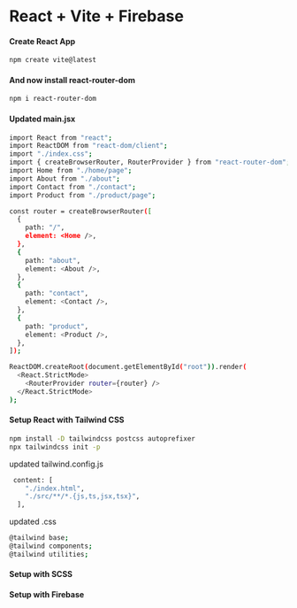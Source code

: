 # React + Vite + Firebase

#### Create React App

```bash
npm create vite@latest
```

#### And now install react-router-dom
```bash
npm i react-router-dom
```

#### Updated main.jsx

```bash
import React from "react";
import ReactDOM from "react-dom/client";
import "./index.css";
import { createBrowserRouter, RouterProvider } from "react-router-dom";
import Home from "./home/page";
import About from "./about";
import Contact from "./contact";
import Product from "./product/page";

const router = createBrowserRouter([
  {
    path: "/",
    element: <Home />,
  },
  {
    path: "about",
    element: <About />,
  },
  {
    path: "contact",
    element: <Contact />,
  },
  {
    path: "product",
    element: <Product />,
  },
]);

ReactDOM.createRoot(document.getElementById("root")).render(
  <React.StrictMode>
    <RouterProvider router={router} />
  </React.StrictMode>
);

```

#### Setup React with Tailwind CSS
```bash
npm install -D tailwindcss postcss autoprefixer
npx tailwindcss init -p
```

updated tailwind.config.js
```bash
 content: [
    "./index.html",
    "./src/**/*.{js,ts,jsx,tsx}",
  ],
```

updated .css
```bash
@tailwind base;
@tailwind components;
@tailwind utilities;
```


#### Setup with SCSS



#### Setup with Firebase
